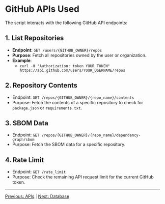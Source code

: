# GitHub APIs Used

The script interacts with the following GitHub API endpoints:

## 1. List Repositories

- **Endpoint**: `GET /users/{GITHUB_OWNER}/repos`
- **Purpose**: Fetch all repositories owned by the user or organization.
- **Example**:
  - `curl -H "Authorization: token YOUR_TOKEN" https://api.github.com/users/YOUR_USERNAME/repos`

## 2. Repository Contents

- Endpoint: `GET /repos/{GITHUB_OWNER}/{repo_name}/contents`
- Purpose: Fetch the contents of a specific repository to check for `package.json` or `requirements.txt`.

## 3. SBOM Data

- Endpoint: `GET /repos/{GITHUB_OWNER}/{repo_name}/dependency-graph/sbom`
- Purpose: Fetch the SBOM data for a specific repository.

## 4. Rate Limit

- Endpoint: `GET /rate_limit`
- Purpose: Check the remaining API request limit for the current GitHub token.


---
[Previous: APIs](apis.md) | [Next: Database](database_schema.md)